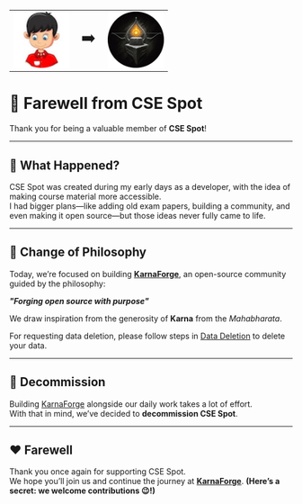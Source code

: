 <table align="center">
  <tr>
    <td align="center"><img src="./assets/images/cse-spot-logo.png" alt="CSE Spot" height="100"/></td>
    <td align="center" style="font-size: 2em;">➡️</td>
    <td align="center"><img src="./assets/images/karna-forge-logo.png" alt="KarnaForge" height="100"/></td>
  </tr>
</table>

# 👋 Farewell from CSE Spot

Thank you for being a valuable member of **CSE Spot**!

---

## 📖 What Happened?  
CSE Spot was created during my early days as a developer, with the idea of making course material more accessible.  
I had bigger plans—like adding old exam papers, building a community, and even making it open source—but those ideas never fully came to life.  

---

## 🔄 Change of Philosophy  
Today, we’re focused on building [**KarnaForge**](https://karnaforge.dev), an open-source community guided by the philosophy:  

**_"Forging open source with purpose"_**  

We draw inspiration from the generosity of **Karna** from the *Mahabharata*. 

For requesting data deletion, please follow steps in [Data Deletion](data-deletion.md) to delete your data.  

---

## 🛑 Decommission  
Building [KarnaForge](https://karnaforge.dev) alongside our daily work takes a lot of effort.  
With that in mind, we’ve decided to **decommission CSE Spot**.  

---

## ❤️ Farewell  
Thank you once again for supporting CSE Spot.  
We hope you’ll join us and continue the journey at [**KarnaForge**](https://karnaforge.dev). **(Here’s a secret: we welcome contributions 😉!)**
